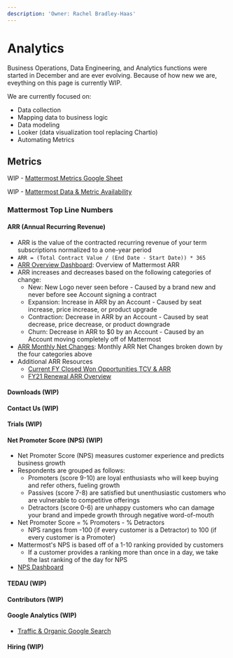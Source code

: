 ```yaml
---
description: 'Owner: Rachel Bradley-Haas'
---
```


# Analytics

Business Operations, Data Engineering, and Analytics functions were started in December and are ever evolving. Because of how new we are, eveything on this page is currently WIP.

We are currently focused on:

* Data collection
* Mapping data to business logic
* Data modeling
* Looker \(data visualization tool replacing Chartio\)
* Automating Metrics

## Metrics

WIP - [Mattermost Metrics Google Sheet](https://docs.google.com/spreadsheets/d/1_AuT_ZwKRK-_BEUgmDoHkuIZQEnuzyb6sNpnUQkWOOQ/edit?usp=sharing)

WIP - [Mattermost Data & Metric Availability](https://docs.google.com/spreadsheets/d/1GRB6hr_eSSVcFFAQkimZ6VE0EtobkPq6iKl027G9Mig/edit?usp=sharing)

### Mattermost Top Line Numbers

#### ARR \(Annual Recurring Revenue\)

* ARR is the value of the contracted recurring revenue of your term subscriptions normalized to a one-year period
* `ARR = (Total Contract Value / (End Date - Start Date)) * 365`
* [ARR Overview Dashboard](https://mattermost.looker.com/dashboards/14): Overview of Mattermost ARR
* ARR increases and decreases based on the following categories of change:
  * New: New Logo never seen before - Caused by a brand new and never before see Account signing a contract
  * Expansion: Increase in ARR by an Account - Caused by seat increase, price increase, or product upgrade
  * Contraction: Decrease in ARR by an Account - Caused by seat decrease, price decrease, or product downgrade
  * Churn: Decrease in ARR to $0 by an Account - Caused by an Account moving completely off of Mattermost
* [ARR Monthly Net Changes](https://mattermost.looker.com/looks/2?toggle=det): Monthly ARR Net Changes broken down by the four categories above
* Additional ARR Resources
  * [Current FY Closed Won Opportunities TCV & ARR](https://mattermost.looker.com/dashboards/2)
  * [FY21 Renewal ARR Overview](https://mattermost.looker.com/dashboards/9)

#### Downloads \(WIP\)

#### Contact Us \(WIP\)

#### Trials \(WIP\)

#### Net Promoter Score (NPS) \(WIP\)

* Net Promoter Score (NPS) measures customer experience and predicts business growth
* Respondents are grouped as follows:
  * Promoters (score 9-10) are loyal enthusiasts who will keep buying and refer others, fueling growth
  * Passives (score 7-8) are satisfied but unenthusiastic customers who are vulnerable to competitive offerings
  * Detractors (score 0-6) are unhappy customers who can damage your brand and impede growth through negative word-of-mouth
* Net Promoter Score = % Promoters - % Detractors
  * NPS ranges from -100 (if every customer is a Detractor) to 100 (if every customer is a Promoter)
* Mattermost's NPS is based off of a 1-10 ranking provided by customers
  * If a customer provides a ranking more than once in a day, we take the last ranking of the day for NPS
* [NPS Dashboard](https://mattermost.looker.com/dashboards/16)

#### TEDAU \(WIP\)

#### Contributors \(WIP\)

#### Google Analytics \(WIP\)

* [Traffic & Organic Google Search](https://mattermost.looker.com/dashboards/5)

#### Hiring \(WIP\)

